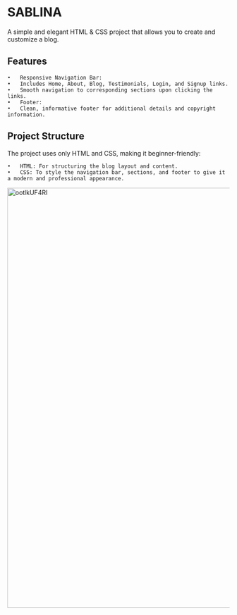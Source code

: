 # SABLINA

A simple and elegant HTML & CSS project that allows you to create and customize a blog.

## Features
	•	Responsive Navigation Bar:
	•	Includes Home, About, Blog, Testimonials, Login, and Signup links.
	•	Smooth navigation to corresponding sections upon clicking the links.
	•	Footer:
	•	Clean, informative footer for additional details and copyright information.

## Project Structure

The project uses only HTML and CSS, making it beginner-friendly:

	•	HTML: For structuring the blog layout and content.
	•	CSS: To style the navigation bar, sections, and footer to give it a modern and professional appearance.

<img width="954" alt="ootlkUF4RI" src="https://github.com/user-attachments/assets/d4fc3f19-81de-444b-91a8-fa11b3cce854" />

